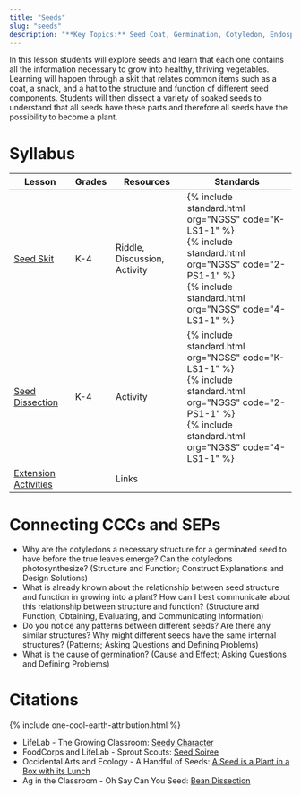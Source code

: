 ```yaml
---
title: "Seeds"
slug: "seeds"
description: "**Key Topics:** Seed Coat, Germination, Cotyledon, Endosperm, Roots, New Leaves, Photosynthesis, Embryo"
---
```


In this lesson students will explore seeds and learn that each one contains all the information necessary to grow into healthy, thriving vegetables. Learning will happen through a skit that relates common items such as a coat, a snack, and a hat to the structure and function of different seed components. Students will then dissect a variety of soaked seeds to understand that all seeds have these parts and therefore all seeds have the possibility to become a plant.

# Syllabus

|Lesson                                   |Grades|Resources|Standards|
|-----------------------------------------|------|---------|---------|
|[Seed Skit](seeds/seed-skit.md)|K-4|Riddle, Discussion, Activity|{% include standard.html org="NGSS" code="K-LS1-1" %}<br>{% include standard.html org="NGSS" code="2-PS1-1" %}<br>{% include standard.html org="NGSS" code="4-LS1-1" %}|
|[Seed Dissection](seeds/seed-dissection.md)|K-4|Activity|{% include standard.html org="NGSS" code="K-LS1-1" %}<br>{% include standard.html org="NGSS" code="2-PS1-1" %}<br>{% include standard.html org="NGSS" code="4-LS1-1" %}
|[Extension Activities](seeds/extension.md)||Links||

# Connecting CCCs and SEPs

- Why are the cotyledons a necessary structure for a germinated seed to have before the true leaves emerge? Can the cotyledons photosynthesize? (Structure and Function; Construct Explanations and Design Solutions)
- What is already known about the relationship between seed structure and function in growing into a plant? How can I best communicate about this relationship between structure and function? (Structure and Function; Obtaining, Evaluating, and Communicating Information)
- Do you notice any patterns between different seeds? Are there any similar structures? Why might different seeds have the same internal structures? (Patterns; Asking Questions and Defining Problems)
- What is the cause of germination? (Cause and Effect; Asking Questions and Defining Problems)

# Citations

{% include one-cool-earth-attribution.html %}

- LifeLab - The Growing Classroom: [Seedy Character](https://drive.google.com/file/d/0B3I7UqacGp3uaFBFc3BpYmZZb0U/view?usp=sharing)
- FoodCorps and LifeLab - Sprout Scouts: [Seed Soiree](https://drive.google.com/file/d/0B3I7UqacGp3uXzRHVnlIc1FZenM/view?usp=sharing)
- Occidental Arts and Ecology - A Handful of Seeds: [A Seed is a Plant in a Box with its Lunch](https://drive.google.com/file/d/0B3I7UqacGp3uUkd5RUdxX1R6NWs/view?usp=sharing)
- Ag in the Classroom - Oh Say Can You Seed: [Bean Dissection](https://drive.google.com/file/d/0B3I7UqacGp3uZjd5Slp0MEp0U0k/view?usp=sharing)
